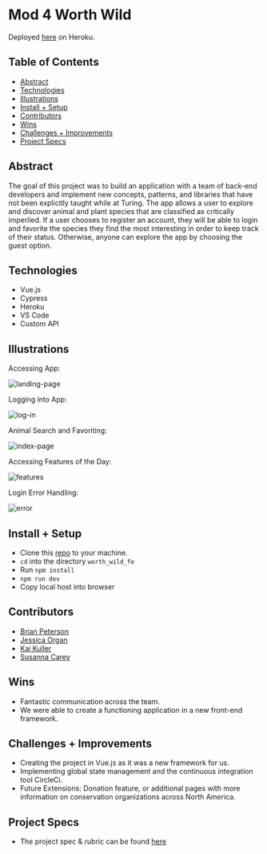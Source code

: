 # Mod 4 Worth Wild 
 Deployed [here](https://worth-wild.herokuapp.com/) on Heroku.

## Table of Contents
  - [Abstract](#abstract)
  - [Technologies](#technologies)
  - [Illustrations](#illustrations)
  - [Install + Setup](#set-up)
  - [Contributors](#contributors)
  - [Wins](#wins)
  - [Challenges + Improvements](#challenges-+-Improvements)
  - [Project Specs](#project-specs)

## Abstract
The goal of this project was to build an application with a team of back-end developers and implement new concepts, patterns, and libraries that have not been explicitly taught while at Turing.
The app allows a user to explore and discover animal and plant species that are classified as critically imperiled. If a user chooses to register an account, they will be able to login and favorite the species they find the most interesting in order to keep track of their status. Otherwise, anyone can explore the app by choosing the guest option.  


## Technologies
  - Vue.js
  - Cypress
  - Heroku
  - VS Code
  - Custom API 

## Illustrations

Accessing App:

![landing-page](https://media.giphy.com/media/pMj2WADGHvnu1H6O4d/giphy.gif)

Logging into App:

![log-in](https://media.giphy.com/media/GLXaW0L0QuEL1AOm1H/giphy.gif)

Animal Search and Favoriting:

![index-page](https://media.giphy.com/media/27tmAtotSbIcxlWHpp/giphy.gif)

Accessing Features of the Day:

![features](https://media.giphy.com/media/LWg9smMfUKkzoWbo4w/giphy.gif)

Login Error Handling: 

![error](https://media.giphy.com/media/gKJooAUrqSb8BnqAq6/giphy.gif)


## Install + Setup
  - Clone this [repo](https://github.com/Worth-Wild/worth_wild_fe) to your machine.
  - `cd` into the directory `worth_wild_fe`
  - Run `npm install`
  - `npm run dev`
  - Copy local host into browser 



## Contributors
  - [Brian Peterson](https://github.com/bpeterson2579)
  - [Jessica Organ](https://github.com/Jorgan612)
  - [Kai Kuller](https://github.com/kavakai)
  - [Susanna Carey](https://github.com/susannaopal)

## Wins
  - Fantastic communication across the team. 
  - We were able to create a functioning application in a new front-end framework. 

## Challenges + Improvements
  - Creating the project in Vue.js as it was a new framework for us. 
  - Implementing global state management and the continuous integration tool CircleCi. 
  - Future Extensions: Donation feature, or additional pages with more information on conservation organizations across North America. 


## Project Specs
  - The project spec & rubric can be found [here](https://mod4.turing.edu/projects/capstone/)
